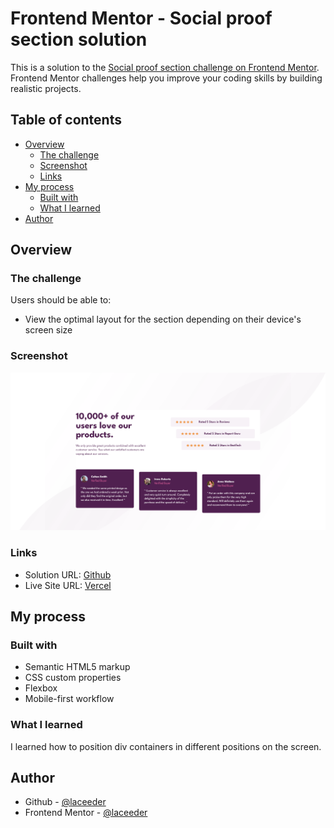 # Frontend Mentor - Social proof section solution

This is a solution to the [Social proof section challenge on Frontend Mentor](https://www.frontendmentor.io/challenges/social-proof-section-6e0qTv_bA). Frontend Mentor challenges help you improve your coding skills by building realistic projects. 

## Table of contents

- [Overview](#overview)
  - [The challenge](#the-challenge)
  - [Screenshot](#screenshot)
  - [Links](#links)
- [My process](#my-process)
  - [Built with](#built-with)
  - [What I learned](#what-i-learned)
- [Author](#author)

## Overview

### The challenge

Users should be able to:

- View the optimal layout for the section depending on their device's screen size

### Screenshot

![](./screenshot.png)

### Links

- Solution URL: [Github](https://github.com/laceeder/social-proof-section)
- Live Site URL: [Vercel](https://social-proof-section-zeta-ten.vercel.app/)

## My process

### Built with

- Semantic HTML5 markup
- CSS custom properties
- Flexbox
- Mobile-first workflow

### What I learned

I learned how to position div containers in different positions on the screen.

## Author

- Github - [@laceeder](https://github.com/laceeder)
- Frontend Mentor - [@laceeder](https://www.frontendmentor.io/profile/laceeder)